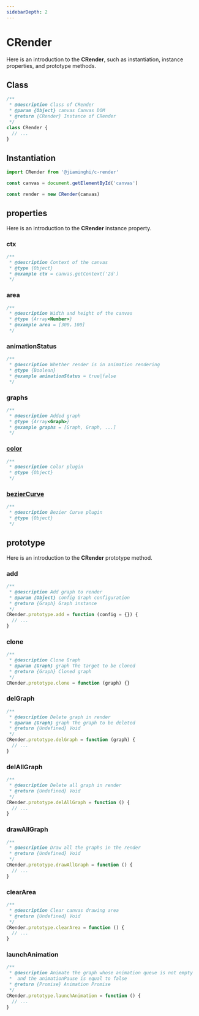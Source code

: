 ```yaml
---
sidebarDepth: 2
---
```


# CRender

Here is an introduction to the **CRender**, such as instantiation, instance properties, and prototype methods.

## Class

```js
/**
 * @description Class of CRender
 * @param {Object} canvas Canvas DOM
 * @return {CRender} Instance of CRender
 */
class CRender {
  // ...
}
```

## Instantiation

```js
import CRender from '@jiaminghi/c-render'

const canvas = document.getElementById('canvas')

const render = new CRender(canvas)
```

## properties

Here is an introduction to the **CRender** instance property.

### ctx

```js
/**
 * @description Context of the canvas
 * @type {Object}
 * @example ctx = canvas.getContext('2d')
 */
```

### area

```js
/**
 * @description Width and height of the canvas
 * @type {Array<Number>}
 * @example area = [300，100]
 */
```

### animationStatus

```js
/**
 * @description Whether render is in animation rendering
 * @type {Boolean}
 * @example animationStatus = true|false
 */
```

### graphs

```js
/**
 * @description Added graph
 * @type {Array<Graph>}
 * @example graphs = [Graph, Graph, ...]
 */
```

### [color](https://github.com/jiaming743/color/blob/master/README_EN.md)

```js
/**
 * @description Color plugin
 * @type {Object}
 */
```

### [bezierCurve](https://github.com/jiaming743/BezierCurve/blob/master/README_EN.md)

```js
/**
 * @description Bezier Curve plugin
 * @type {Object}
 */
```

## prototype

Here is an introduction to the **CRender** prototype method.

### add

```js
/**
 * @description Add graph to render
 * @param {Object} config Graph configuration
 * @return {Graph} Graph instance
 */
CRender.prototype.add = function (config = {}) {
  // ...
}
```

### clone

```js
/**
 * @description Clone Graph
 * @param {Graph} graph The target to be cloned
 * @return {Graph} Cloned graph
 */
CRender.prototype.clone = function (graph) {}
```

### delGraph

```js
/**
 * @description Delete graph in render
 * @param {Graph} graph The graph to be deleted
 * @return {Undefined} Void
 */
CRender.prototype.delGraph = function (graph) {
  // ...
}
```

### delAllGraph

```js
/**
 * @description Delete all graph in render
 * @return {Undefined} Void
 */
CRender.prototype.delAllGraph = function () {
  // ...
}
```

### drawAllGraph

```js
/**
 * @description Draw all the graphs in the render
 * @return {Undefined} Void
 */
CRender.prototype.drawAllGraph = function () {
  // ...
}
```

### clearArea

```js
/**
 * @description Clear canvas drawing area
 * @return {Undefined} Void
 */
CRender.prototype.clearArea = function () {
  // ...
}
```

### launchAnimation

```js
/**
 * @description Animate the graph whose animation queue is not empty
 *  and the animationPause is equal to false
 * @return {Promise} Animation Promise
 */
CRender.prototype.launchAnimation = function () {
  // ...
}
```
